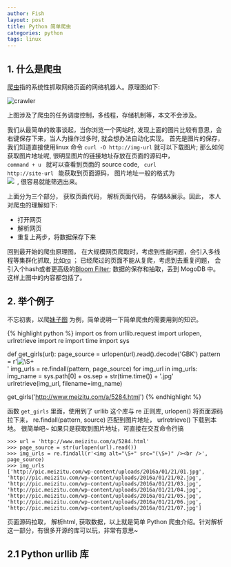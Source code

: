 ```yaml
---
author: Fish
layout: post
title: Python 简单爬虫
categories: python
tags: linux
---
```


## 1. 什么是爬虫

 [爬虫](https://en.wikipedia.org/wiki/Web_crawler)指的系统性抓取网络页面的网络机器人。原理图如下:

 ![crawler](https://upload.wikimedia.org/wikipedia/commons/d/df/WebCrawlerArchitecture.svg)

 上图涉及了爬虫的任务调度控制，多线程，存储机制等，本文不会涉及。

 我们从最简单的故事谈起，当你浏览一个网站时, 发现上面的图片比较有意思，会右键保存下来，当人为操作过多时, 就会想办法自动化实现。 首先是图片的保存， 我们知道直接使用linux 命令 <code>curl -O http://img-url</code>  就可以下载图片;  那么如何获取图片地址呢, 很明显图片的链接地址存放在页面的源码中， <code> command + u </code> 就可以查看到页面的 source code, <code> curl http://site-url </code> 能获取到页面源码， 图片地址一般的格式为 <code> <img src="http://xx.jpg"></img> </code>,
 很容易就能筛选出来。

 上面分为三个部分， 获取页面代码， 解析页面代码， 存储&&展示。因此， 本人对爬虫的理解如下:

 - 打开网页
 - 解析网页
 - 重复上两步，将数据保存下来

回到最开始的爬虫原理图， 在大规模网页爬取时，考虑到性能问题，会引入多线程等集群化抓取, 比如[rq](https://github.com/nvie/rq) ； 已经爬过的页面不能从复爬，考虑到去重复问题， 会引入个hash或者更高级的[Bloom Filter](https://en.wikipedia.org/wiki/Bloom_filter); 数据的保存和抽取，丢到 MogoDB 中。 这样上图中的内容都包括了。


## 2. 举个例子

不忘初衷，以爬[妹子图](http://www.meizitu.com) 为例，简单说明一下简单爬虫的需要用到的知识。

{% highlight python %}
import os
from urllib.request import urlopen, urlretrieve
import re
import time
import sys


def get_girls(url):
    page_source = urlopen(url).read().decode('GBK')
    pattern = r'<img alt="\S+" src="(\S+)" /><br />'
    img_urls = re.findall(pattern, page_source)
    for img_url in img_urls:
        img_name = sys.path[0] + os.sep + str(time.time()) + '.jpg'
        urlretrieve(img_url, filename=img_name)

get_girls('http://www.meizitu.com/a/5284.html')
{% endhighlight %}

函数 <code>get_girls</code> 里面，使用到了 urllib 这个库与 re 正则库, urlopen() 将页面源码拉下来， re.findall(pattern, source) 匹配到图片地址， urlretrieve() 下载到本地。 很简单吧~ 如果只是获取到图片地址，可直接在交互命令行搞

    >>> url = 'http://www.meizitu.com/a/5284.html'
    >>> page_source = str(urlopen(url).read())
    >>> img_urls = re.findall(r'<img alt="\S+" src="(\S+)" /><br />', page_source)
    >>> img_urls
    ['http://pic.meizitu.com/wp-content/uploads/2016a/01/21/01.jpg', 'http://pic.meizitu.com/wp-content/uploads/2016a/01/21/02.jpg', 'http://pic.meizitu.com/wp-content/uploads/2016a/01/21/03.jpg', 'http://pic.meizitu.com/wp-content/uploads/2016a/01/21/04.jpg', 'http://pic.meizitu.com/wp-content/uploads/2016a/01/21/05.jpg', 'http://pic.meizitu.com/wp-content/uploads/2016a/01/21/06.jpg', 'http://pic.meizitu.com/wp-content/uploads/2016a/01/21/07.jpg']

页面源码拉取， 解析html, 获取数据，以上就是简单 Python 爬虫介绍。针对解析这一部分，有很多开源的库可以玩，非常有意思~

## 2.1  Python urllib 库
